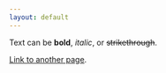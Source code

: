 ```yaml
---
layout: default
---
```


Text can be **bold**, _italic_, or ~~strikethrough~~.

[Link to another page](./ampm).

